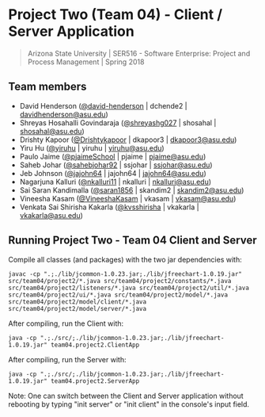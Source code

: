 # Project Two (Team 04) - Client / Server Application
> Arizona State University | SER516 - Software Enterprise: Project and Process Management | Spring 2018

## Team members
>
- David Henderson ([@david-henderson](https://github.com/david-henderson) | dchende2 | davidhenderson@asu.edu)
- Shreyas Hosahalli Govindaraja ([@shreyashg027](https://github.com/shreyashg027) | shosahal | shosahal@asu.edu)
- Drishty Kapoor ([@Drishtykapoor](https://github.com/Drishtykapoor) | dkapoor3 | dkapoor3@asu.edu)
- Yiru Hu ([@yiruhu](https://github.com/yiruhu) | yiruhu | yiruhu@asu.edu)
- Paulo Jaime ([@pjaimeSchool](https://github.com/pjaimeSchool) | pjaime | pjaime@asu.edu)
- Saheb Johar ([@sahebjohar92](https://github.com/sahebjohar92) | ssjohar | ssjohar@asu.edu)
- Jeb Johnson ([@jajohn64](https://github.com/jajohn64) | jajohn64 | jajohn64@asu.edu)
- Nagarjuna Kalluri ([@nkalluri11](https://github.com/nkalluri11) | nkalluri | nkalluri@asu.edu)
- Sai Saran Kandimalla ([@saran1856](https://github.com/saran1856) | skandim2 | skandim2@asu.edu)
- Vineesha Kasam ([@VineeshaKasam](https://github.com/VineeshaKasam) | vkasam | vkasam@asu.edu)
- Venkata Sai Shirisha Kakarla ([@kvsshirisha](https://github.com/kvsshirisha) | vkakarla | vkakarla@asu.edu)

## Running Project Two - Team 04 Client and Server
Compile all classes (and packages) with the two jar dependencies with:
```
javac -cp ".;./lib/jcommon-1.0.23.jar;./lib/jfreechart-1.0.19.jar" src/team04/project2/*.java src/team04/project2/constants/*.java src/team04/project2/listeners/*.java src/team04/project2/util/*.java src/team04/project2/ui/*.java src/team04/project2/model/*.java src/team04/project2/model/client/*.java src/team04/project2/model/server/*.java
```

After compiling, run the Client with:
```
java -cp ".;./src/;./lib/jcommon-1.0.23.jar;./lib/jfreechart-1.0.19.jar" team04.project2.ClientApp
```

After compiling, run the Server with:
```
java -cp ".;./src/;./lib/jcommon-1.0.23.jar;./lib/jfreechart-1.0.19.jar" team04.project2.ServerApp
```

Note: One can switch between the Client and Server application without rebooting by typing "init server" or "init client" in the console's input field.